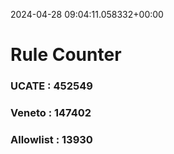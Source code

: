 2024-04-28 09:04:11.058332+00:00
# Rule Counter 
 ### UCATE : 452549

 ### Veneto : 147402

 ### Allowlist : 13930
